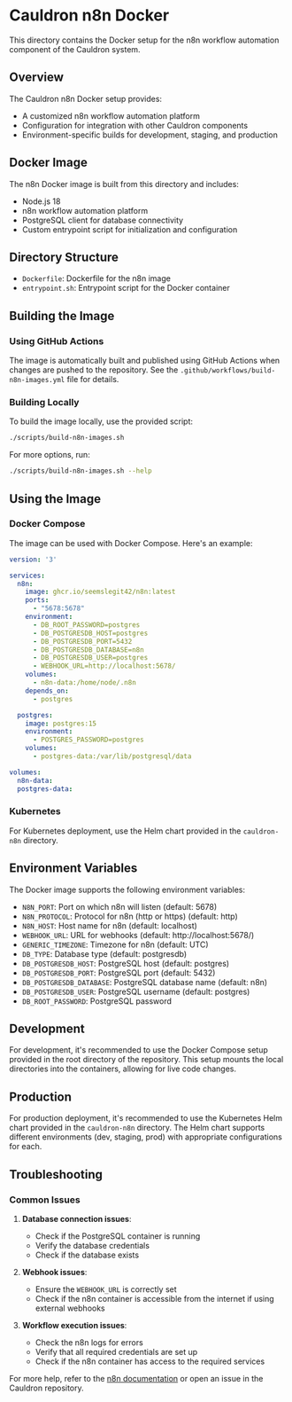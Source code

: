# Cauldron n8n Docker

This directory contains the Docker setup for the n8n workflow automation component of the Cauldron system.

## Overview

The Cauldron n8n Docker setup provides:

- A customized n8n workflow automation platform
- Configuration for integration with other Cauldron components
- Environment-specific builds for development, staging, and production

## Docker Image

The n8n Docker image is built from this directory and includes:

- Node.js 18
- n8n workflow automation platform
- PostgreSQL client for database connectivity
- Custom entrypoint script for initialization and configuration

## Directory Structure

- `Dockerfile`: Dockerfile for the n8n image
- `entrypoint.sh`: Entrypoint script for the Docker container

## Building the Image

### Using GitHub Actions

The image is automatically built and published using GitHub Actions when changes are pushed to the repository. See the `.github/workflows/build-n8n-images.yml` file for details.

### Building Locally

To build the image locally, use the provided script:

```bash
./scripts/build-n8n-images.sh
```

For more options, run:

```bash
./scripts/build-n8n-images.sh --help
```

## Using the Image

### Docker Compose

The image can be used with Docker Compose. Here's an example:

```yaml
version: '3'

services:
  n8n:
    image: ghcr.io/seemslegit42/n8n:latest
    ports:
      - "5678:5678"
    environment:
      - DB_ROOT_PASSWORD=postgres
      - DB_POSTGRESDB_HOST=postgres
      - DB_POSTGRESDB_PORT=5432
      - DB_POSTGRESDB_DATABASE=n8n
      - DB_POSTGRESDB_USER=postgres
      - WEBHOOK_URL=http://localhost:5678/
    volumes:
      - n8n-data:/home/node/.n8n
    depends_on:
      - postgres

  postgres:
    image: postgres:15
    environment:
      - POSTGRES_PASSWORD=postgres
    volumes:
      - postgres-data:/var/lib/postgresql/data

volumes:
  n8n-data:
  postgres-data:
```

### Kubernetes

For Kubernetes deployment, use the Helm chart provided in the `cauldron-n8n` directory.

## Environment Variables

The Docker image supports the following environment variables:

- `N8N_PORT`: Port on which n8n will listen (default: 5678)
- `N8N_PROTOCOL`: Protocol for n8n (http or https) (default: http)
- `N8N_HOST`: Host name for n8n (default: localhost)
- `WEBHOOK_URL`: URL for webhooks (default: http://localhost:5678/)
- `GENERIC_TIMEZONE`: Timezone for n8n (default: UTC)
- `DB_TYPE`: Database type (default: postgresdb)
- `DB_POSTGRESDB_HOST`: PostgreSQL host (default: postgres)
- `DB_POSTGRESDB_PORT`: PostgreSQL port (default: 5432)
- `DB_POSTGRESDB_DATABASE`: PostgreSQL database name (default: n8n)
- `DB_POSTGRESDB_USER`: PostgreSQL username (default: postgres)
- `DB_ROOT_PASSWORD`: PostgreSQL password

## Development

For development, it's recommended to use the Docker Compose setup provided in the root directory of the repository. This setup mounts the local directories into the containers, allowing for live code changes.

## Production

For production deployment, it's recommended to use the Kubernetes Helm chart provided in the `cauldron-n8n` directory. The Helm chart supports different environments (dev, staging, prod) with appropriate configurations for each.

## Troubleshooting

### Common Issues

1. **Database connection issues**:
   - Check if the PostgreSQL container is running
   - Verify the database credentials
   - Check if the database exists

2. **Webhook issues**:
   - Ensure the `WEBHOOK_URL` is correctly set
   - Check if the n8n container is accessible from the internet if using external webhooks

3. **Workflow execution issues**:
   - Check the n8n logs for errors
   - Verify that all required credentials are set up
   - Check if the n8n container has access to the required services

For more help, refer to the [n8n documentation](https://docs.n8n.io/) or open an issue in the Cauldron repository.
